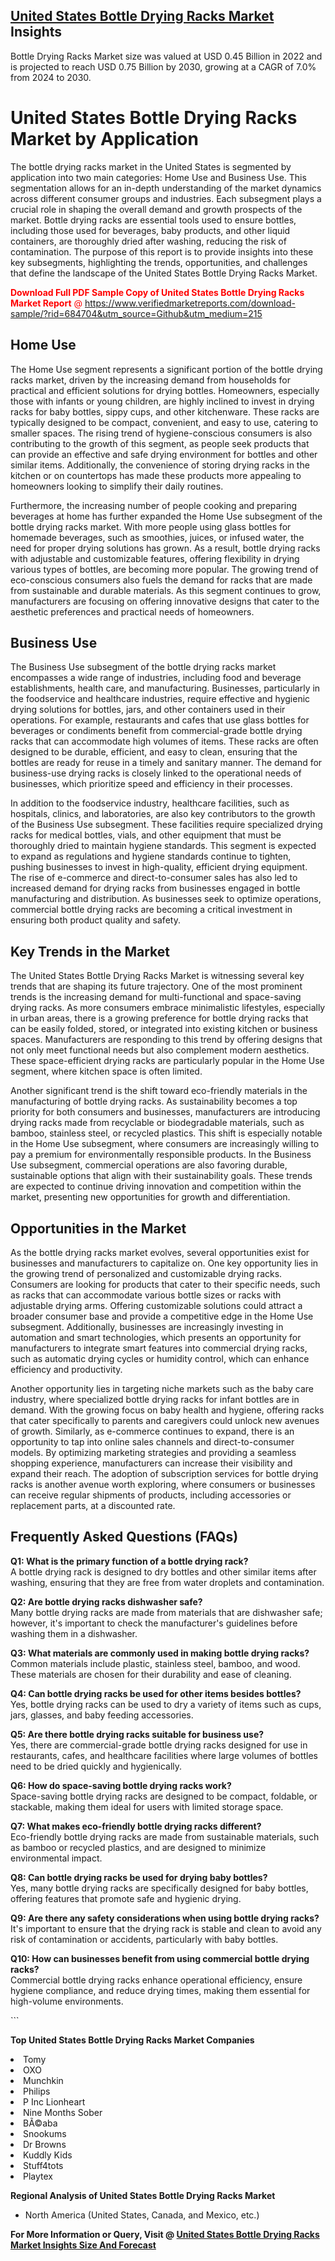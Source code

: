 <h2><a href="https://www.verifiedmarketreports.com/download-sample/?rid=684704&amp;utm_source=Github&amp;utm_medium=215" target="_blank">United States Bottle Drying Racks Market</a> Insights</h2><p>Bottle Drying Racks Market size was valued at USD 0.45 Billion in 2022 and is projected to reach USD 0.75 Billion by 2030, growing at a CAGR of 7.0% from 2024 to 2030.</p><p><h1>United States Bottle Drying Racks Market by Application</h1><p>The bottle drying racks market in the United States is segmented by application into two main categories: Home Use and Business Use. This segmentation allows for an in-depth understanding of the market dynamics across different consumer groups and industries. Each subsegment plays a crucial role in shaping the overall demand and growth prospects of the market. Bottle drying racks are essential tools used to ensure bottles, including those used for beverages, baby products, and other liquid containers, are thoroughly dried after washing, reducing the risk of contamination. The purpose of this report is to provide insights into these key subsegments, highlighting the trends, opportunities, and challenges that define the landscape of the United States Bottle Drying Racks Market.<p><span class=""><span style="color: #ff0000;"><strong>Download Full PDF Sample Copy of United States Bottle Drying Racks Market Report</strong> @ </span><a href="https://www.verifiedmarketreports.com/download-sample/?rid=684704&amp;utm_source=Github&amp;utm_medium=215" target="_blank">https://www.verifiedmarketreports.com/download-sample/?rid=684704&amp;utm_source=Github&amp;utm_medium=215</a></span></p><h2>Home Use</h2><p>The Home Use segment represents a significant portion of the bottle drying racks market, driven by the increasing demand from households for practical and efficient solutions for drying bottles. Homeowners, especially those with infants or young children, are highly inclined to invest in drying racks for baby bottles, sippy cups, and other kitchenware. These racks are typically designed to be compact, convenient, and easy to use, catering to smaller spaces. The rising trend of hygiene-conscious consumers is also contributing to the growth of this segment, as people seek products that can provide an effective and safe drying environment for bottles and other similar items. Additionally, the convenience of storing drying racks in the kitchen or on countertops has made these products more appealing to homeowners looking to simplify their daily routines.</p><p>Furthermore, the increasing number of people cooking and preparing beverages at home has further expanded the Home Use subsegment of the bottle drying racks market. With more people using glass bottles for homemade beverages, such as smoothies, juices, or infused water, the need for proper drying solutions has grown. As a result, bottle drying racks with adjustable and customizable features, offering flexibility in drying various types of bottles, are becoming more popular. The growing trend of eco-conscious consumers also fuels the demand for racks that are made from sustainable and durable materials. As this segment continues to grow, manufacturers are focusing on offering innovative designs that cater to the aesthetic preferences and practical needs of homeowners.</p><h2>Business Use</h2><p>The Business Use subsegment of the bottle drying racks market encompasses a wide range of industries, including food and beverage establishments, health care, and manufacturing. Businesses, particularly in the foodservice and healthcare industries, require effective and hygienic drying solutions for bottles, jars, and other containers used in their operations. For example, restaurants and cafes that use glass bottles for beverages or condiments benefit from commercial-grade bottle drying racks that can accommodate high volumes of items. These racks are often designed to be durable, efficient, and easy to clean, ensuring that the bottles are ready for reuse in a timely and sanitary manner. The demand for business-use drying racks is closely linked to the operational needs of businesses, which prioritize speed and efficiency in their processes.</p><p>In addition to the foodservice industry, healthcare facilities, such as hospitals, clinics, and laboratories, are also key contributors to the growth of the Business Use subsegment. These facilities require specialized drying racks for medical bottles, vials, and other equipment that must be thoroughly dried to maintain hygiene standards. This segment is expected to expand as regulations and hygiene standards continue to tighten, pushing businesses to invest in high-quality, efficient drying equipment. The rise of e-commerce and direct-to-consumer sales has also led to increased demand for drying racks from businesses engaged in bottle manufacturing and distribution. As businesses seek to optimize operations, commercial bottle drying racks are becoming a critical investment in ensuring both product quality and safety.</p><h2>Key Trends in the Market</h2><p>The United States Bottle Drying Racks Market is witnessing several key trends that are shaping its future trajectory. One of the most prominent trends is the increasing demand for multi-functional and space-saving drying racks. As more consumers embrace minimalistic lifestyles, especially in urban areas, there is a growing preference for bottle drying racks that can be easily folded, stored, or integrated into existing kitchen or business spaces. Manufacturers are responding to this trend by offering designs that not only meet functional needs but also complement modern aesthetics. These space-efficient drying racks are particularly popular in the Home Use segment, where kitchen space is often limited.</p><p>Another significant trend is the shift toward eco-friendly materials in the manufacturing of bottle drying racks. As sustainability becomes a top priority for both consumers and businesses, manufacturers are introducing drying racks made from recyclable or biodegradable materials, such as bamboo, stainless steel, or recycled plastics. This shift is especially notable in the Home Use subsegment, where consumers are increasingly willing to pay a premium for environmentally responsible products. In the Business Use subsegment, commercial operations are also favoring durable, sustainable options that align with their sustainability goals. These trends are expected to continue driving innovation and competition within the market, presenting new opportunities for growth and differentiation.</p><h2>Opportunities in the Market</h2><p>As the bottle drying racks market evolves, several opportunities exist for businesses and manufacturers to capitalize on. One key opportunity lies in the growing trend of personalized and customizable drying racks. Consumers are looking for products that cater to their specific needs, such as racks that can accommodate various bottle sizes or racks with adjustable drying arms. Offering customizable solutions could attract a broader consumer base and provide a competitive edge in the Home Use subsegment. Additionally, businesses are increasingly investing in automation and smart technologies, which presents an opportunity for manufacturers to integrate smart features into commercial drying racks, such as automatic drying cycles or humidity control, which can enhance efficiency and productivity.</p><p>Another opportunity lies in targeting niche markets such as the baby care industry, where specialized bottle drying racks for infant bottles are in demand. With the growing focus on baby health and hygiene, offering racks that cater specifically to parents and caregivers could unlock new avenues of growth. Similarly, as e-commerce continues to expand, there is an opportunity to tap into online sales channels and direct-to-consumer models. By optimizing marketing strategies and providing a seamless shopping experience, manufacturers can increase their visibility and expand their reach. The adoption of subscription services for bottle drying racks is another avenue worth exploring, where consumers or businesses can receive regular shipments of products, including accessories or replacement parts, at a discounted rate.</p><h2>Frequently Asked Questions (FAQs)</h2><p><strong>Q1: What is the primary function of a bottle drying rack?</strong><br> A bottle drying rack is designed to dry bottles and other similar items after washing, ensuring that they are free from water droplets and contamination.</p><p><strong>Q2: Are bottle drying racks dishwasher safe?</strong><br> Many bottle drying racks are made from materials that are dishwasher safe; however, it's important to check the manufacturer's guidelines before washing them in a dishwasher.</p><p><strong>Q3: What materials are commonly used in making bottle drying racks?</strong><br> Common materials include plastic, stainless steel, bamboo, and wood. These materials are chosen for their durability and ease of cleaning.</p><p><strong>Q4: Can bottle drying racks be used for other items besides bottles?</strong><br> Yes, bottle drying racks can be used to dry a variety of items such as cups, jars, glasses, and baby feeding accessories.</p><p><strong>Q5: Are there bottle drying racks suitable for business use?</strong><br> Yes, there are commercial-grade bottle drying racks designed for use in restaurants, cafes, and healthcare facilities where large volumes of bottles need to be dried quickly and hygienically.</p><p><strong>Q6: How do space-saving bottle drying racks work?</strong><br> Space-saving bottle drying racks are designed to be compact, foldable, or stackable, making them ideal for users with limited storage space.</p><p><strong>Q7: What makes eco-friendly bottle drying racks different?</strong><br> Eco-friendly bottle drying racks are made from sustainable materials, such as bamboo or recycled plastics, and are designed to minimize environmental impact.</p><p><strong>Q8: Can bottle drying racks be used for drying baby bottles?</strong><br> Yes, many bottle drying racks are specifically designed for baby bottles, offering features that promote safe and hygienic drying.</p><p><strong>Q9: Are there any safety considerations when using bottle drying racks?</strong><br> It's important to ensure that the drying rack is stable and clean to avoid any risk of contamination or accidents, particularly with baby bottles.</p><p><strong>Q10: How can businesses benefit from using commercial bottle drying racks?</strong><br> Commercial bottle drying racks enhance operational efficiency, ensure hygiene compliance, and reduce drying times, making them essential for high-volume environments.</p>```</p><p><strong>Top United States Bottle Drying Racks Market Companies</strong></p><div data-test-id=""><p><li>Tomy</li><li> OXO</li><li> Munchkin</li><li> Philips</li><li> P Inc Lionheart</li><li> Nine Months Sober</li><li> BÃ©aba</li><li> Snookums</li><li> Dr Browns</li><li> Kuddly Kids</li><li> Stuff4tots</li><li> Playtex</li></p><div><strong>Regional Analysis of&nbsp;United States Bottle Drying Racks Market</strong></div><ul><li dir="ltr"><p dir="ltr">North America&nbsp;(United States, Canada, and Mexico, etc.)</p></li></ul><p><strong>For More Information or Query, Visit @&nbsp;</strong><strong><a href="https://www.verifiedmarketreports.com/product/bottle-drying-racks-market/?utm_source=Github&amp;utm_medium=215" target="_blank">United States Bottle Drying Racks Market Insights Size And Forecast</a></strong></p></div>
